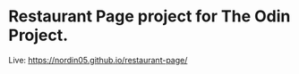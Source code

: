 # Restaurant Page project for The Odin Project.  

Live: https://nordin05.github.io/restaurant-page/


